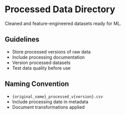 # Processed Data Directory

Cleaned and feature-engineered datasets ready for ML.

## Guidelines
- Store processed versions of raw data
- Include processing documentation
- Version processed datasets
- Test data quality before use

## Naming Convention
- `{original_name}_processed_v{version}.csv`
- Include processing date in metadata
- Document transformations applied
